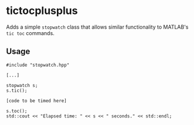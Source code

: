 # tictocplusplus
Adds a simple `stopwatch` class that allows similar functionality to MATLAB's `tic toc` commands.

## Usage
```
#include "stopwatch.hpp"

[...]

stopwatch s;
s.tic();

[code to be timed here]

s.toc();
std::cout << "Elapsed time: " << s << " seconds." << std::endl;
```
